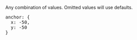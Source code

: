 <p class="b30">
Any combination of values. Omitted values will use defaults.
</p>
<pre data-ace="readonly" style="width:100%;">anchor: {
  x: -50, 
  y: -50
}</pre>